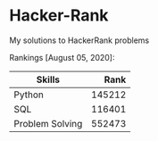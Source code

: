 # Hacker-Rank
My solutions to HackerRank problems

Rankings [August 05, 2020]:

| Skills          | Rank    |
| --------------- | ------: |
| Python          | 145212  |
| SQL             | 116401  |
| Problem Solving | 552473  |